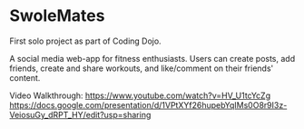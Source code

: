 # SwoleMates
First solo project as part of Coding Dojo.  

A social media web-app for fitness enthusiasts. Users can create posts, add friends, create and share workouts, and like/comment on their friends' content.

Video Walkthrough: https://www.youtube.com/watch?v=HV_U1tcYcZg
https://docs.google.com/presentation/d/1VPtXYf26hupebYqIMs0O8r9I3z-VeiosuGy_dRPT_HY/edit?usp=sharing